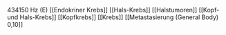 434150 Hz (E)
[[Endokriner Krebs]]
[[Hals-Krebs]]
[[Halstumoren]]
[[Kopf- und Hals-Krebs]]
[[Kopfkrebs]]
[[Krebs]]
[[Metastasierung (General Body) 0,10]]